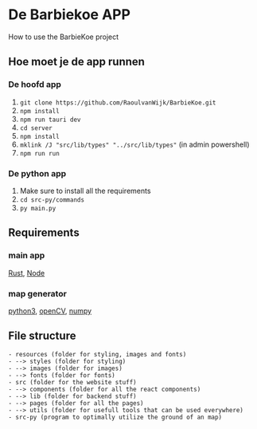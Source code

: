 # De Barbiekoe APP

How to use the BarbieKoe project

## Hoe moet je de app runnen

### De hoofd app

1. `git clone https://github.com/RaoulvanWijk/BarbieKoe.git`
2. `npm install`
3. `npm run tauri dev`
4. `cd server`
5. `npm install`
6. `mklink /J "src/lib/types" "../src/lib/types"` (in admin powershell)
7. `npm run run`

### De python app

1. Make sure to install all the requirements
2. `cd src-py/commands`
3. `py main.py`

## Requirements

### main app

[Rust](https://www.rust-lang.org/tools/install), [Node](https://nodejs.org/en/)

### map generator

[python3](https://www.python.org/downloads/), [openCV](https://pypi.org/project/opencv-python/), [numpy](https://numpy.org/install/)

## File structure
```
- resources (folder for styling, images and fonts)
- --> styles (folder for styling)
- --> images (folder for images)
- --> fonts (folder for fonts)
- src (folder for the website stuff)
- --> components (folder for all the react components)
- --> lib (folder for backend stuff)
- --> pages (folder for all the pages)
- --> utils (folder for usefull tools that can be used everywhere)
- src-py (program to optimally utilize the ground of an map)
```

